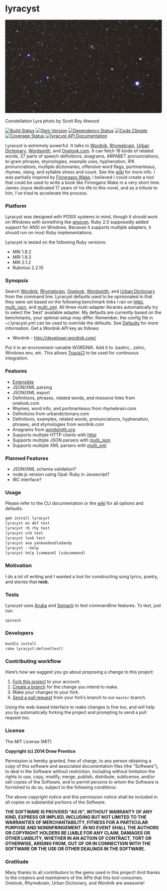 lyracyst
===

[![lyracyst](lyra.jpg)](http://raw.githubusercontent.com/weirdpercent/lyracyst/master/lyra.jpg)

Constellation Lyra photo by Scott Roy Atwood

[![Build Status](https://travis-ci.org/weirdpercent/lyracyst.svg?branch=master)](https://travis-ci.org/weirdpercent/lyracyst) [![Gem Version](https://badge.fury.io/rb/lyracyst.svg)](http://badge.fury.io/rb/lyracyst) [![Dependency Status](https://gemnasium.com/weirdpercent/lyracyst.png)](https://gemnasium.com/weirdpercent/lyracyst) [![Code Climate](https://codeclimate.com/github/weirdpercent/lyracyst.png)](https://codeclimate.com/github/weirdpercent/lyracyst) [![Coverage Status](https://coveralls.io/repos/weirdpercent/lyracyst/badge.png)](https://coveralls.io/r/weirdpercent/lyracyst) [![lyracyst API Documentation](https://www.omniref.com/ruby/gems/lyracyst.png)](https://www.omniref.com/ruby/gems/lyracyst)

Lyracyst is extremely powerful. It talks to [Wordnik](http://developer.wordnik.com/docs.html), [Rhymebrain](http://rhymebrain.com/api.html), [Urban Dictionary](http://www.urbandictionary.com/), [Wordsmith](http://www.wordsmith.org/anagram/advanced.html), and [Onelook.com](http://www.onelook.com/?c=faq). It can fetch 16 kinds of related words, 27 parts of speech definitions, anagrams, ARPABET pronunciations, bi-gram phrases, etymologies, example uses, hyphenation, IPA pronunciations, multiple dictionaries, offensive word flags, portmanteaus, rhymes, slang, and syllable stress and count. See the [wiki](http://github.com/weirdpercent/lyracyst/wiki) for more info. I was partially inspired by [Finnegans Wake](http://en.wikipedia.org/wiki/Finnegans_Wake); I believed I could create a tool that could be used to write a book like Finnegans Wake in a very short time. James Joyce dedicated 17 years of his life to this novel, and as a tribute to him, I've tried to accelerate the process.

### Platform

Lyracyst was designed with POSIX systems in mind, though it should work on Windows with something like [ansicon](http://github.com/adoxa/ansicon). Ruby 2.0 supposedly added support for ANSI on Windows. Because it supports multiple adapters, it should run on most Ruby implementations.

Lyracyst is tested on the following Ruby versions:

- MRI 1.9.2
- MRI 1.9.3
- MRI 2.1.2
- Rubinius 2.2.10

### Synopsis

Search [Wordnik](http://www.wordnik.com/), [Rhymebrain](http://rhymebrain.com), [Onelook](http://www.onelook.com), [Wordsmith](http://www.wordsmith.org/anagram/advanced.html), and [Urban Dictionary](http://www.urbandictionary.com) from the command line. Lyracyst defaults used to be opinionated in that they were set based on the following benchmark links I ran on [httpi](http://github.com/weirdpercent/benchhttp), [multi_json](http://github.com/weirdpercent/benchjson), and [multi_xml](http://github.com/weirdpercent/benchxml). All three multi-adapter libraries automatically try to select the 'best' available adapter. My defaults are currently based on the benchmarks, your optimal setup may differ. Remember, the config file in ~/.lyracyst.yml can be used to override the defaults. See [Defaults](http://github.com/weirdpercent/lyracyst/wiki/Defaults) for more information. Get a Wordnik API key as follows:

- Wordnik - http://developer.wordnik.com/

Put it in an environment variable WORDNIK. Add it to .bashrc, .zshrc, Windows env, etc. This allows [TravisCI](http://www.travis-ci.org) to be used for continuous integration.

### Features

- [Extensible](http://github.com/weirdpercent/lyracyst/wiki/New-APIs)
- JSON/XML parsing
- JSON/XML export
- Definitions, phrases, related words, and resource links from onelook.com
- Rhymes, word info, and portmanteaus from rhymebrain.com
- Definitions from urbandictionary.com
- Definitions, examples, related words, pronunciations, hyphenation, phrases, and etymologies from wordnik.com
- Anagrams from [wordsmith.org](http://www.wordsmith.org/anagram/advanced.html)
- Supports multiple HTTP clients with [httpi](http://github.com/savonrb/httpi)
- Supports multiple JSON parsers with [multi_json](http://github.com/intridea/multi_json)
- Supports multiple XML parsers with [multi_xml](http://github.com/sferik/multi_xml)

### Planned Features

- JSON/XML schema validation?
- node.js version using Opal: Ruby in Javascript?
- IRC interface?

### Usage

Please refer to the CLI documentation or the [wiki](http://github.com/weirdpercent/lyracyst/wiki) for all options and defaults.

    gem install lyracyst
    lyracyst wn def test
    lyracyst rb rhy test
    lyracyst urb test
    lyracyst look test
    lyracyst ana yankeedoodledandy
    lyracyst --help
    lyracyst help [command] [subcommand]

### Motivation

I do a lot of writing and I wanted a tool for constructing song lyrics, poetry, and stories that **rock.**

### Tests

Lyracyst uses [Aruba](http://github.com/cucumber/aruba) and [Spinach](http://codegram.github.io/spinach/) to test commandline features. To test, just run:

    spinach

### Developers

    bundle install
    rake lyracyst:define[test]

### Contributing workflow

Here’s how we suggest you go about proposing a change to this project:

1. [Fork this project][fork] to your account.
2. [Create a branch][branch] for the change you intend to make.
3. Make your changes to your fork.
4. [Send a pull request][pr] from your fork’s branch to our `master` branch.

Using the web-based interface to make changes is fine too, and will help you
by automatically forking the project and prompting to send a pull request too.

[fork]: http://help.github.com/forking/
[branch]: https://help.github.com/articles/creating-and-deleting-branches-within-your-repository
[pr]: http://help.github.com/pull-requests/

### License

The MIT License (MIT)

**Copyright (c) 2014 Drew Prentice**

Permission is hereby granted, free of charge, to any person obtaining a copy
of this software and associated documentation files (the "Software"), to deal
in the Software without restriction, including without limitation the rights
to use, copy, modify, merge, publish, distribute, sublicense, and/or sell
copies of the Software, and to permit persons to whom the Software is
furnished to do so, subject to the following conditions:

The above copyright notice and this permission notice shall be included in all
copies or substantial portions of the Software.

**THE SOFTWARE IS PROVIDED "AS IS", WITHOUT WARRANTY OF ANY KIND, EXPRESS OR
IMPLIED, INCLUDING BUT NOT LIMITED TO THE WARRANTIES OF MERCHANTABILITY,
FITNESS FOR A PARTICULAR PURPOSE AND NONINFRINGEMENT. IN NO EVENT SHALL THE
AUTHORS OR COPYRIGHT HOLDERS BE LIABLE FOR ANY CLAIM, DAMAGES OR OTHER
LIABILITY, WHETHER IN AN ACTION OF CONTRACT, TORT OR OTHERWISE, ARISING FROM,
OUT OF OR IN CONNECTION WITH THE SOFTWARE OR THE USE OR OTHER DEALINGS IN THE
SOFTWARE.**

### Gratitude

Many thanks to all contributors to the gems used in this project! And thanks to the creators and maintainers of the APIs that this tool consumes. Onelook, Rhymebrain, Urban Dictionary, and Wordnik are awesome!

